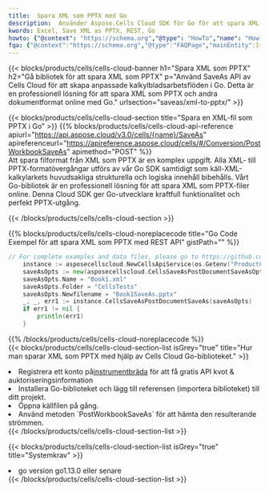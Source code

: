 ```yaml
---
title:  Spara XML som PPTX med Go
description:  Använder Aspose.Cells Cloud SDK för Go för att spara XML-formatfil som PPTX-formatfil.
kwords: Excel, Save XML as PPTX, REST, Go
howto: {"@context": "https://schema.org","@type": "HowTo","name": "How to save XML as PPTX using the Cells Cloud Go library.","description": "How to save XML as PPTX using the Cells Cloud Go library.","image": {"@type": "ImageObject"},"url": "/go/saveas/xml-to-pptx/","step": [{ "@type": "HowToStep","name": "How to save XML as PPTX using the Cells Cloud Go library. step 1", "image": {"@type": "ImageObject",},"url": "/go/saveas/xml-to-pptx/","text": "Register an account at <a href='https://dashboard.aspose.cloud/'>Dashboard</a> to get free API quota & authorization details",},{ "@type": "HowToStep","name": "How to save XML as PPTX using the Cells Cloud Go library. step 1", "image": {"@type": "ImageObject",},"url": "/go/saveas/xml-to-pptx/","text": "Install Go library and add the reference (import the library) to your project.",},{ "@type": "HowToStep","name": "How to save XML as PPTX using the Cells Cloud Go library. step 1", "image": {"@type": "ImageObject",},"url": "/go/saveas/xml-to-pptx/","text": "Open the source file in go.",},{ "@type": "HowToStep","name": "How to save XML as PPTX using the Cells Cloud Go library. step 1", "image": {"@type": "ImageObject",},"url": "/go/saveas/xml-to-pptx/","text": "Use the `PostWorkbookSaveAs` method to retrieve the resulting stream.",}, ],"supply": {"@type": "HowToSupply","name": "document"},"tool": [{"@type": "HowToTool","name": "Goland, Visual Studio Code, Eclipse"},{"@type": "HowToTool","name": "Aspose Cells"}],"totalTime": "PT6M"}
fqa: {"@context":"https://schema.org","@type":"FAQPage","mainEntity":[{"@type":"Question","name":"Why save file as other formats file in C# using REST API?","acceptedAnswer":{"@type":"Answer","text":"Documents are encoded in many ways, and some files may be incompatible with the software you use. To open and read such files, just save them as appropriate file formats.<br/><ol><li>Install .NET SDK and add the reference (import the library) to your project.</li><li>Open the source file in C# using REST API.</li><li>Call the PostWorkbookSaveAsRequest() method, passing an output filename with required extension.</li><li>Get the result of save as a separate file.</li></ol>"}},{"@type":"Question","name":"What file formats can I save as with your C# library?","acceptedAnswer":{"@type":"Answer","text":"We support a variety of file formats for conversion using .NET library, including XLSX, Excel, xls , PDF, CSV, HTML, Markdown, XML, PNG, JPG, TIFF, Json, TXT and many more."}},{"@type":"Question","name":"What is the maximum allowed file size for conversion using this .NET library?","acceptedAnswer":{"@type":"Answer","text":"There are no file size limits for format conversions using .NET library."}}]}
---
```

{{< blocks/products/cells/cells-cloud-banner h1="Spara XML som PPTX" h2="Gå bibliotek för att spara XML som PPTX" p="Använd SaveAs API av Cells Cloud för att skapa anpassade kalkylbladsarbetsflöden i Go. Detta är en professionell lösning för att spara XML som PPTX och andra dokumentformat online med Go." urlsection="saveas/xml-to-pptx/" >}}

{{< blocks/products/cells/cells-cloud-section title="Spara en XML-fil som PPTX i Go" >}}
{{% blocks/products/cells/cells-cloud-api-reference apiurl="https://api.aspose.cloud/v3.0/cells/{name}/SaveAs" apireferenceurl="https://apireference.aspose.cloud/cells/#/Conversion/PostWorkbookSaveAs" apimethod="POST" %}}
<br/>
Att spara filformat från XML som PPTX är en komplex uppgift. Alla XML- till PPTX-formatövergångar utförs av vår Go SDK samtidigt som käll-XML-kalkylarkets huvudsakliga strukturella och logiska innehåll bibehålls. Vårt Go-bibliotek är en professionell lösning för att spara XML som PPTX-filer online. Denna Cloud SDK ger Go-utvecklare kraftfull funktionalitet och perfekt PPTX-utgång.

{{< /blocks/products/cells/cells-cloud-section >}}

{{% blocks/products/cells/cells-cloud-noreplacecode title="Go Code Exempel för att spara XML som PPTX med REST API" gistPath="" %}}
  
```go
// For complete examples and data files, please go to https://github.com/aspose-cells-cloud/aspose-cells-cloud-go/
    instance := asposecellscloud.NewCellsApiService(os.Getenv("ProductClientId"), os.Getenv("ProductClientSecret"))
    saveAsOpts := new(asposecellscloud.CellsSaveAsPostDocumentSaveAsOpts)
    saveAsOpts.Name = "Book1.xml"
    saveAsOpts.Folder = "CellsTests"
    saveAsOpts.Newfilename = "Book1SaveAs.pptx"
    _, _, err1 := instance.CellsSaveAsPostDocumentSaveAs(saveAsOpts)
    if err1 != nil {
	    println(err1)
    }
```
  
{{% /blocks/products/cells/cells-cloud-noreplacecode %}}
<br/>
{{< blocks/products/cells/cells-cloud-section-list isGrey="true" title="Hur man sparar XML som PPTX med hjälp av Cells Cloud Go-biblioteket." >}}
<li> Registrera ett konto på<a href="https://dashboard.aspose.cloud/">instrumentbräda</a> för att få gratis API kvot & auktoriseringsinformation</li>
<li>Installera Go-biblioteket och lägg till referensen (importera biblioteket) till ditt projekt.</li>
<li>Öppna källfilen på gång.</li>
<li>Använd metoden `PostWorkbookSaveAs` för att hämta den resulterande strömmen.</li>
{{< /blocks/products/cells/cells-cloud-section-list >}}

{{< blocks/products/cells/cells-cloud-section-list isGrey="true" title="Systemkrav" >}}
<li>go version go1.13.0 eller senare</li>
{{< /blocks/products/cells/cells-cloud-section-list >}}
